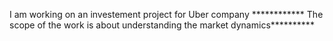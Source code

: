I am working on an investement project for Uber company
************ The scope of the  work is about understanding the market dynamics**********
